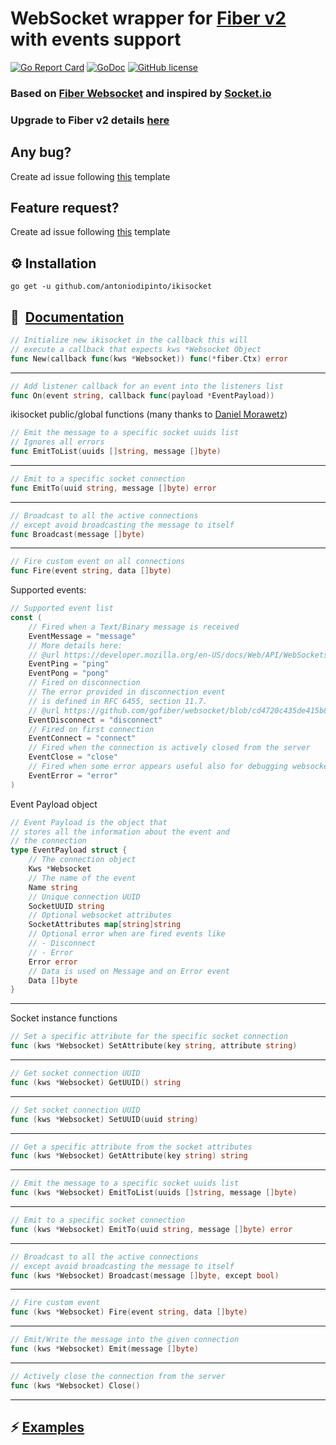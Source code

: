 
# WebSocket wrapper for [Fiber v2](https://github.com/gofiber/fiber) with events support
[![Go Report Card](https://goreportcard.com/badge/github.com/antoniodipinto/ikisocket)](https://goreportcard.com/report/github.com/antoniodipinto/ikisocket)
[![GoDoc](https://godoc.org/github.com/antoniodipinto/ikisocket?status.svg)](https://godoc.org/github.com/antoniodipinto/ikisocket)
[![GitHub license](https://img.shields.io/badge/license-MIT-blue.svg)](https://github.com/antoniodipinto/ikisocket/blob/master/LICENSE)
### Based on [Fiber Websocket](https://github.com/gofiber/websocket) and inspired by [Socket.io](https://github.com/socketio/socket.io)

### Upgrade to Fiber v2 details [here](https://github.com/antoniodipinto/ikisocket/issues/6) 


## Any bug?
Create ad issue following [this](https://github.com/antoniodipinto/ikisocket/blob/master/.github/ISSUE_TEMPLATE/bug_report.md) template


## Feature request?
Create ad issue following [this](https://github.com/antoniodipinto/ikisocket/blob/master/.github/ISSUE_TEMPLATE/feature_request.md) template



## ⚙️ Installation

```
go get -u github.com/antoniodipinto/ikisocket
```

## 📖 ️ [Documentation](https://pkg.go.dev/github.com/antoniodipinto/ikisocket#section-documentation)

```go
// Initialize new ikisocket in the callback this will
// execute a callback that expects kws *Websocket Object
func New(callback func(kws *Websocket)) func(*fiber.Ctx) error
```
---
```go
// Add listener callback for an event into the listeners list
func On(event string, callback func(payload *EventPayload))
```

ikisocket public/global functions (many thanks to [Daniel Morawetz](https://github.com/dmorawetz))

```go
// Emit the message to a specific socket uuids list
// Ignores all errors
func EmitToList(uuids []string, message []byte)
```
---

```go
// Emit to a specific socket connection
func EmitTo(uuid string, message []byte) error
```
---

```go
// Broadcast to all the active connections
// except avoid broadcasting the message to itself
func Broadcast(message []byte)
```
---
```go
// Fire custom event on all connections
func Fire(event string, data []byte) 
```

Supported events:

```go
// Supported event list
const (
	// Fired when a Text/Binary message is received
	EventMessage = "message"
	// More details here:
	// @url https://developer.mozilla.org/en-US/docs/Web/API/WebSockets_API/Writing_WebSocket_servers#Pings_and_Pongs_The_Heartbeat_of_WebSockets
	EventPing = "ping"
	EventPong = "pong"
	// Fired on disconnection
	// The error provided in disconnection event
	// is defined in RFC 6455, section 11.7.
	// @url https://github.com/gofiber/websocket/blob/cd4720c435de415b864d975a9ca23a47eaf081ef/websocket.go#L192
	EventDisconnect = "disconnect"
	// Fired on first connection
	EventConnect = "connect"
	// Fired when the connection is actively closed from the server
	EventClose = "close"
	// Fired when some error appears useful also for debugging websockets
	EventError = "error"
)
```
Event Payload object
```go
// Event Payload is the object that
// stores all the information about the event and
// the connection
type EventPayload struct {
	// The connection object
	Kws *Websocket
	// The name of the event
	Name string
	// Unique connection UUID
	SocketUUID string
	// Optional websocket attributes
	SocketAttributes map[string]string
	// Optional error when are fired events like
	// - Disconnect
	// - Error
	Error error
	// Data is used on Message and on Error event
	Data []byte
}
```
---


Socket instance functions

```go
// Set a specific attribute for the specific socket connection
func (kws *Websocket) SetAttribute(key string, attribute string)
```
---

```go
// Get socket connection UUID
func (kws *Websocket) GetUUID() string
```
---

```go
// Set socket connection UUID
func (kws *Websocket) SetUUID(uuid string)
```
---

```go
// Get a specific attribute from the socket attributes
func (kws *Websocket) GetAttribute(key string) string
```
---


```go
// Emit the message to a specific socket uuids list
func (kws *Websocket) EmitToList(uuids []string, message []byte) 
```
---

```go
// Emit to a specific socket connection
func (kws *Websocket) EmitTo(uuid string, message []byte) error
```
---


```go
// Broadcast to all the active connections
// except avoid broadcasting the message to itself
func (kws *Websocket) Broadcast(message []byte, except bool)
```
---

```go
// Fire custom event
func (kws *Websocket) Fire(event string, data []byte)
```
---

```go
// Emit/Write the message into the given connection
func (kws *Websocket) Emit(message []byte)
```
---


```go
// Actively close the connection from the server
func (kws *Websocket) Close() 
```
---

## ⚡️ [Examples](https://github.com/antoniodipinto/ikisocket/tree/master/examples)



